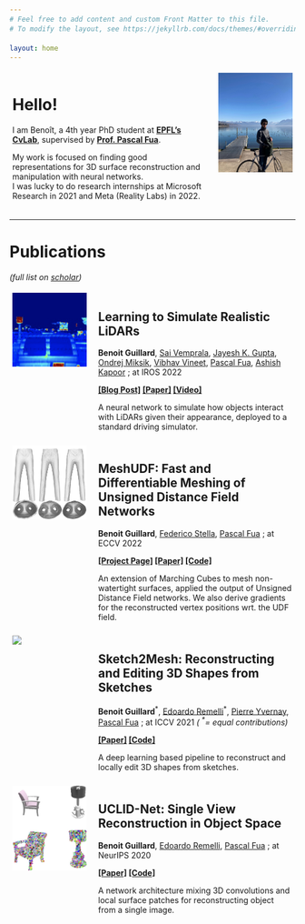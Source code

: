 ```yaml
---
# Feel free to add content and custom Front Matter to this file.
# To modify the layout, see https://jekyllrb.com/docs/themes/#overriding-theme-defaults

layout: home
---
```

<!-- -->
<style>
/* Split the screen in half */
.split {
    display: block;
    height: 100%;
    width: 50%;
  }
  
  /* Control the left side */
.left {
    float:left;
    margin:5px; 
}
  
/* Control the right side */
.right {
    float:right;
    margin:5px; 
}

.small {
	width: 26%; 
	/*width: 32%; */
}

.big {
	width: 68%;
}

</style>

<div>
    <div class="split right small">
        <div>
        <img id="pp" src="/assets/pp.jpg" />
        </div>
    </div>
    <div class="split left big">
    	<h1>Hello!</h1>
        <p>I am Benoît, a 4th year PhD student at <b><a href="http://cvlab.epfl.ch">EPFL’s CvLab</a></b>, supervised by <b><a href="https://people.epfl.ch/pascal.fua/bio?lang=en">Prof. Pascal Fua</a></b>.</p>
        <p>My work is focused on finding good representations for 3D surface reconstruction and manipulation with neural networks. <br>I was lucky to do research internships at Microsoft Research in 2021 and Meta (Reality Labs) in 2022.</p>
    </div>
</div>

<div style="clear: both;"> </div>

***

# Publications
*(full list on [scholar](https://scholar.google.com/citations?user=9c5ruhsAAAAJ&hl=en))*

<div>
    <div class="split left small">
        <div>
        <img id="pp" src="/assets/lidar.jpg" />
        </div>
    </div>
    <div class="split right big">
    	<h2>Learning to Simulate Realistic LiDARs</h2>
        <p><b>Benoit Guillard</b>, 
        <a href="https://scholar.google.com/citations?user=PnaHFhUAAAAJ&hl=en&oi=ao">Sai Vemprala</a>,
        <a href="https://scholar.google.com/citations?user=B3ywvIcAAAAJ&hl=en&oi=ao">Jayesh K. Gupta</a>,
        <a href="https://scholar.google.com/citations?user=Q5CBlNcAAAAJ&hl=en&oi=ao">Ondrej Miksik</a>,
        <a href="https://scholar.google.com/citations?user=E_UlAVQAAAAJ&hl=en&oi=ao">Vibhav Vineet</a>,
        <a href="https://scholar.google.com/citations?user=kzFmAkYAAAAJ&hl=en&oi=ao">Pascal Fua</a>,
        <a href="https://scholar.google.com/citations?user=4D1n8scAAAAJ&hl=en&oi=ao">Ashish Kapoor</a> ; at IROS 2022</p>
        <p><b>
        	<a href="https://www.microsoft.com/en-us/research/group/autonomous-systems-group-robotics/articles/data-driven-sensor-simulation-for-realistic-lidars/">[Blog Post]</a>
        	<a href="https://arxiv.org/abs/2209.10986">[Paper]</a>
        	<a href="https://youtu.be/Vd0UsiXEoFA">[Video]</a>
        </b></p>
        <p>A neural network to simulate how objects interact with LiDARs given their appearance, deployed to a standard driving simulator.</p>
    </div>
</div>

<div style="clear: both;"> </div>

<div>
    <div class="split left small">
        <div>
        <img id="pp" src="/assets/meshudf.jpg" />
        </div>
    </div>
    <div class="split right big">
    	<h2>MeshUDF: Fast and Differentiable Meshing of Unsigned Distance Field Networks</h2>
        <p><b>Benoit Guillard</b>, 
        <a href="https://scholar.google.com/citations?user=UxEI4sQAAAAJ&hl=en&oi=ao">Federico Stella</a>,
        <a href="https://scholar.google.com/citations?user=kzFmAkYAAAAJ&hl=en&oi=ao">Pascal Fua</a> ; at ECCV 2022</p>
        <p><b>
        	<a href="./meshudf/">[Project Page]</a>
        	<a href="https://arxiv.org/abs/2111.14549">[Paper]</a>
        	<a href="https://github.com/cvlab-epfl/MeshUDF">[Code]</a>
        </b></p>
        <p>An extension of Marching Cubes to mesh non-watertight surfaces, applied the output of Unsigned Distance Field networks. We also derive gradients for the reconstructed vertex positions wrt. the UDF field.</p>
    </div>
</div>

<div style="clear: both;"> </div>

<div>
    <div class="split left small">
        <div>
        <img id="pp" src="/assets/sketch2mesh.gif" />
        </div>
    </div>
    <div class="split right big">
    	<h2>Sketch2Mesh: Reconstructing and Editing 3D Shapes from Sketches</h2>
        <p><b>Benoit Guillard</b><sup>*</sup>, 
        <a href="https://scholar.google.com/citations?user=yz2P_aUAAAAJ&hl=en&oi=ao">Edoardo Remelli</a><sup>*</sup>,
        <a href="https://www.linkedin.com/in/pierre-yvernay-838a2016a/">Pierre Yvernay</a>,
        <a href="https://scholar.google.com/citations?user=kzFmAkYAAAAJ&hl=en&oi=ao">Pascal Fua</a> ; at ICCV 2021
      	<i>( <sup>*</sup>= equal contributions)</i></p>
        <p><b>
        	<a href="https://arxiv.org/abs/2104.00482">[Paper]</a>
        	<a href="https://github.com/cvlab-epfl/sketch2mesh">[Code]</a>
        </b></p>
        <p>A deep learning based pipeline to reconstruct and locally edit 3D shapes from sketches.</p>
    </div>
</div>

<div style="clear: both;"> </div>

<div>
    <div class="split left small">
        <div>
        <img id="pp" src="/assets/uclidnet.jpg" />
        </div>
    </div>
    <div class="split right big">
    	<h2>UCLID-Net: Single View Reconstruction in Object Space</h2>
        <p><b>Benoit Guillard</b>, 
        <a href="https://scholar.google.com/citations?user=yz2P_aUAAAAJ&hl=en&oi=ao">Edoardo Remelli</a>,
        <a href="https://scholar.google.com/citations?user=kzFmAkYAAAAJ&hl=en&oi=ao">Pascal Fua</a> ; at NeurIPS 2020</p>
        <p><b>
        	<a href="https://arxiv.org/abs/2006.03817">[Paper]</a>
        	<a href="https://github.com/cvlab-epfl/UCLID-Net">[Code]</a>
        </b></p>
        <p>A network architecture mixing 3D convolutions and local surface patches for reconstructing object from a single image.</p>
    </div>
</div>
